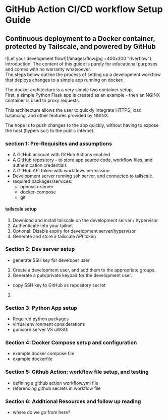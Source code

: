 # GitHub Action CI/CD workflow Setup Guide #
## Continuous deployment to a Docker container, protected by Tailscale, and powered by GitHub ##
![Let your development flow!](/images/flow.jpg =400x300 "riverflow")
Introduction: The content of this guide is purely for educational purposes and comes with no warranty whatsoever.  
The steps below outline the process of setting up a development workflow that deploys changes to a simple app running on docker.  

The docker architecture is a very simple two container setup.   
First, a simple Python Flask app is created as an example - then an NGINX container is used to proxy requests.  

This architecture allows the user to quickly integrate HTTPS, load balancing, and other features provided by NGINX.  

The hope is to push changes to the app quickly, without having to expose the host (hypervisor) to the public internet.  


### section 1: Pre-Requisites and assumptions ###
- A GitHub account with GitHub Actions enabled
- A GitHub repository - to store app source code, workflow files, and authentication credentials
- A GitHub API token with workflows permission
- Development server running ssh server, and connected to tailscale.  
- required packages/services:  
	- openssh-server  
	- docker-compose  
	- git  

#### tailscale setup ####
1. Download and install tailscale on the development server / hypervisor
2. Authenticate into your tailnet
3. Optional: Disable expiry for development server/hypervisor
4. Generate and store a tailscale API token

### Section 2: Dev server setup ###
- generate SSH key for developer user  
1. Create a development user, and add them to the appropriate groups.  
2. Generate a pub/private keypair for the development user.  
- copy SSH key to GitHub as repository secret  
1. 
### Section 3: Python App setup ###
- Required python packages
- virtual environment considerations
- gunicorn server VS uWSGI

### Section 4: Docker Compose setup and configuration ###
- example docker compose file  
- example dockerfile  

### Section 5: Github Action: workflow file setup, and testing ###
- defining a github action workflow.yml file  
- referencing github secrets in workflow file  

### Section 6: Additional Resources and follow up reading ###
- where do we go from here?  
